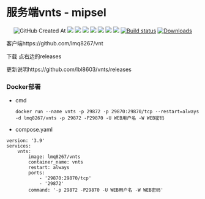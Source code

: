 # 服务端vnts - mipsel
<p align="center">
  <img alt="GitHub Created At" src="https://img.shields.io/github/created-at/lmq8267/vnts?logo=github&label=%E5%88%9B%E5%BB%BA%E6%97%A5%E6%9C%9F">
<a href="https://hits.seeyoufarm.com"><img src="https://hits.seeyoufarm.com/api/count/incr/badge.svg?url=https%3A%2F%2Fgithub.com%2Flmq8267%2Fvnts&count_bg=%2395C10D&title_bg=%23555555&icon=github.svg&icon_color=%238DC409&title=%E8%AE%BF%E9%97%AE%E6%95%B0&edge_flat=false"/></a>
<a href="https://github.com/lmq8267/vnts/releases"><img src="https://img.shields.io/github/downloads/lmq8267/vnts/total?logo=github&label=%E4%B8%8B%E8%BD%BD%E9%87%8F"></a>
<a href="https://github.com/lmq8267/vnts/graphs/contributors"><img src="https://img.shields.io/github/contributors-anon/lmq8267/vnts?logo=github&label=%E8%B4%A1%E7%8C%AE%E8%80%85"></a>
<a href="https://github.com/lmq8267/vnts/releases/"><img src="https://img.shields.io/github/release/lmq8267/vnts?logo=github&label=%E6%9C%80%E6%96%B0%E7%89%88%E6%9C%AC"></a>
<a href="https://github.com/lmq8267/vnts/issues"><img src="https://img.shields.io/github/issues-raw/lmq8267/vnts?logo=github&label=%E9%97%AE%E9%A2%98"></a>
<a href="https://github.com/lmq8267/vnts/discussions"><img src="https://img.shields.io/github/discussions/lmq8267/vnts?logo=github&label=%E8%AE%A8%E8%AE%BA"></a>
<a href="GitHub repo size"><img src="https://img.shields.io/github/repo-size/lmq8267/vnts?logo=github&label=%E4%BB%93%E5%BA%93%E5%A4%A7%E5%B0%8F"></a>
<a href="https://github.com/lmq8267/vnts/actions?query=workflow%3ABuild"><img src="https://img.shields.io/github/actions/workflow/status/lmq8267/vnts/vnts.yml?branch=main&logo=github&label=%E6%9E%84%E5%BB%BA%E7%8A%B6%E6%80%81" alt="Build status"></a>
<a href="https://hub.docker.com/r/lmq8267/vnts"><img src="https://img.shields.io/docker/pulls/lmq8267/vnts?color=%2348BB78&logo=docker&label=%E6%8B%89%E5%8F%96%E9%87%8F" alt="Downloads"></a>
</p>
  
客户端https://github.com/lmq8267/vnt


下载 点右边的releases


更新说明https://github.com/lbl8603/vnts/releases

### Docker部署

- cmd

  `docker run --name vnts -p 29872 -p 29870:29870/tcp --restart=always -d lmq8267/vnts -p 29872 -P29870 -U WEB用户名 -W WEB密码`

- compose.yaml

```
version: '3.9'
services:
    vnts:
        image: lmq8267/vnts
        container_name: vnts
        restart: always
        ports:
            - '29870:29870/tcp'
            - '29872'
        command: '-p 29872 -P29870 -U WEB用户名 -W WEB密码'
```
